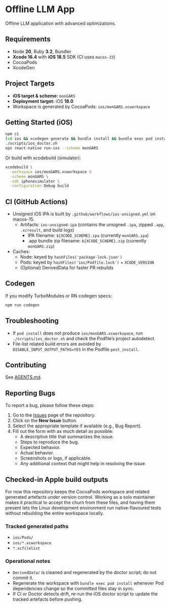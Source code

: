 # Offline LLM App

Offline LLM application with advanced optimizations.

## Requirements

- Node **20**, Ruby **3.2**, Bundler
- **Xcode 16.4** with **iOS 18.5** SDK (CI uses `macos-15`)
- CocoaPods
- XcodeGen

## Project Targets

- **iOS target & scheme:** `monGARS`
- **Deployment target:** iOS **18.0**
- Workspace is generated by CocoaPods: `ios/monGARS.xcworkspace`

## Getting Started (iOS)

```bash
npm ci
(cd ios && xcodegen generate && bundle install && bundle exec pod install --repo-update)
./scripts/ios_doctor.sh
npx react-native run-ios --scheme monGARS
```

Or build with xcodebuild (simulator):

```bash
xcodebuild \
  -workspace ios/monGARS.xcworkspace \
  -scheme monGARS \
  -sdk iphonesimulator \
  -configuration Debug build
```

## CI (GitHub Actions)

- Unsigned iOS IPA is built by `.github/workflows/ios-unsigned.yml` on macos-15.
  - Artifacts: `ios-unsigned-ipa` (contains the unsigned `.ipa`, zipped `.app`, `.xcresult`, and build logs)
    - IPA filename: `${XCODE_SCHEME}.ipa` (currently `monGARS.ipa`)
    - .app bundle zip filename: `${XCODE_SCHEME}.zip` (currently `monGARS.zip`)
- Caches:
  - Node: keyed by `hashFiles('package-lock.json')`
  - Pods: keyed by `hashFiles('ios/Podfile.lock')` + `XCODE_VERSION`
  - (Optional) DerivedData for faster PR rebuilds

## Codegen

If you modify TurboModules or RN codegen specs:

```bash
npm run codegen
```

## Troubleshooting

- If `pod install` does not produce `ios/monGARS.xcworkspace`, run `./scripts/ios_doctor.sh` and check the Podfile’s project autodetect.
- File-list related build errors are avoided by `DISABLE_INPUT_OUTPUT_PATHS=YES` in the Podfile `post_install`.

## Contributing

See [AGENTS.md](AGENTS.md).

## Reporting Bugs

To report a bug, please follow these steps:

1. Go to the [Issues](https://github.com/ales27pm/offLLM/issues) page of the repository.
2. Click on the **New Issue** button.
3. Select the appropriate template if available (e.g., Bug Report).
4. Fill out the form with as much detail as possible:
   - A descriptive title that summarizes the issue.
   - Steps to reproduce the bug.
   - Expected behavior.
   - Actual behavior.
   - Screenshots or logs, if applicable.
   - Any additional context that might help in resolving the issue.

## Checked-in Apple build outputs

For now this repository keeps the CocoaPods workspace and related generated artefacts under version control. Working as a solo maintainer makes it practical to accept the churn from these files, and having them present lets the Linux development environment run native-flavoured tests without rebuilding the entire workspace locally.

### Tracked generated paths

- `ios/Pods/`
- `ios/*.xcworkspace`
- `*.xcfilelist`

### Operational notes

- `DerivedData/` is cleaned and regenerated by the doctor script; do not commit it.
- Regenerate the workspace with `bundle exec pod install` whenever Pod dependencies change so the committed files stay in sync.
- If CI or Doctor detects drift, re-run the iOS doctor script to update the tracked artefacts before pushing.
